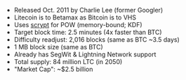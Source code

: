 <img data-src="img/logo-ltc.png" class="stretch">

<ul class="smaller">
	<li class="fragment">Released Oct. 2011 by Charlie Lee (former Googler)</li>
	<li class="fragment">Litecoin is to Betamax as Bitcoin is to VHS</li>
	<li class="fragment">Uses <a href="https://en.wikipedia.org/wiki/Scrypt" target="_blank" rel="noopener noreferrer">scrypt</a> for POW (memory-bound; KDF)</li>
	<li class="fragment">Target block time: 2.5 minutes (4x faster than BTC)</li>
	<li class="fragment">Difficulty readjust: 2,016 blocks (same as BTC ~3.5 days)</li>
	<li class="fragment">1 MB block size (same as BTC)</li>
	<li class="fragment">Already has SegWit &amp; Lightning Network support</li>
	<li class="fragment">Total supply: 84 million LTC (in 2050)</li>
	<li class="fragment">"Market Cap": ~$2.5 billion</li>
</ul>